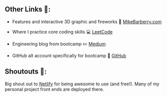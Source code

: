## Other Links :rocket::

 - Features and interactive 3D graphic and fireworks  :star2:  [MikeBarberry.com](https://mikebarberry.com)

 - Where I practice core coding skills  :computer:  [LeetCode](https://leetcode.com/Mbarberry/)

 - Engineering blog from bootcamp  :pencil2:  [Medium](https://mikebarberry.medium.com/)

 - GitHub alt account specifically for bootcamp :running:  [GitHub](https://github.com/MikeBarberry-Flatiron)

## Shoutouts :raised_hands::
Big shout out to [Netlify](https://www.netlify.com/) for being awesome to use (and free!). Many of my personal project front ends are deployed there.
